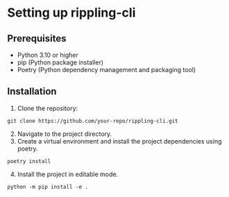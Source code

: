 # Setting up rippling-cli 

## Prerequisites

- Python 3.10 or higher
- pip (Python package installer)
- Poetry (Python dependency management and packaging tool)

## Installation

1. Clone the repository:
```
git clone https://github.com/your-repo/rippling-cli.git
```
2. Navigate to the project directory.
3. Create a virtual environment and install the project dependencies using poetry.
```
poetry install
```
4. Install the project in editable mode.
```
python -m pip install -e .
```